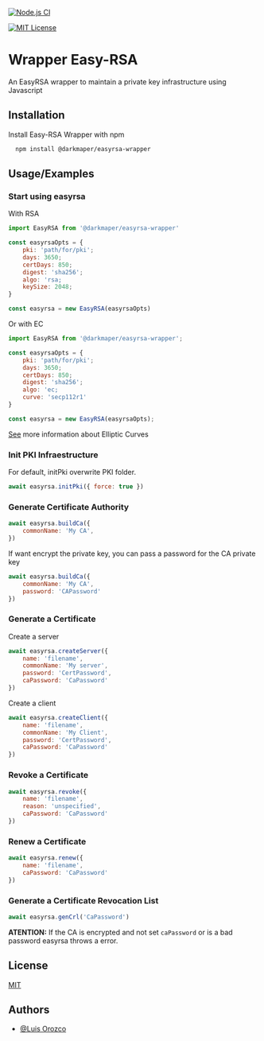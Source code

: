 [![Node.js CI](https://github.com/DarkMaper/node-easyrsa-wrapper/actions/workflows/node.js.yml/badge.svg)](https://github.com/DarkMaper/node-easyrsa-wrapper/actions/workflows/node.js.yml)

[![MIT License](https://img.shields.io/badge/License-MIT-green.svg)](https://github.com/node-easyrsa-wrapper/blob/main/LICENSE)


# Wrapper Easy-RSA

An EasyRSA wrapper to maintain a private key infrastructure using Javascript


## Installation

Install Easy-RSA Wrapper with npm

```bash
  npm install @darkmaper/easyrsa-wrapper
```
    
## Usage/Examples

### Start using easyrsa

With RSA
```javascript
import EasyRSA from '@darkmaper/easyrsa-wrapper'

const easyrsaOpts = {
    pki: 'path/for/pki';
    days: 3650;
    certDays: 850;
    digest: 'sha256';
    algo: 'rsa;
    keySize: 2048;
}

const easyrsa = new EasyRSA(easyrsaOpts)
```

Or with EC
```javascript
import EasyRSA from '@darkmaper/easyrsa-wrapper';

const easyrsaOpts = {
    pki: 'path/for/pki';
    days: 3650;
    certDays: 850;
    digest: 'sha256';
    algo: 'ec;
    curve: 'secp112r1'
}

const easyrsa = new EasyRSA(easyrsaOpts);
```

[See](https://wiki.openssl.org/index.php/Command_Line_Elliptic_Curve_Operations) more information about Elliptic Curves

### Init PKI Infraestructure

For default, initPki overwrite PKI folder.
```javascript
await easyrsa.initPki({ force: true })
```

### Generate Certificate Authority

```javascript
await easyrsa.buildCa({
    commonName: 'My CA',
})
```

If want encrypt the private key, you can pass a password for the CA private key
```javascript
await easyrsa.buildCa({
    commonName: 'My CA',
    password: 'CAPassword'
})
```

### Generate a Certificate

Create a server
```javascript
await easyrsa.createServer({
    name: 'filename',
    commonName: 'My server',
    password: 'CertPassword',
    caPassword: 'CaPassword' 
})
```

Create a client
```javascript
await easyrsa.createClient({
    name: 'filename',
    commonName: 'My Client',
    password: 'CertPassword',
    caPassword: 'CaPassword' 
})
```

### Revoke a Certificate

```javascript
await easyrsa.revoke({
    name: 'filename',
    reason: 'unspecified',
    caPassword: 'CaPassword'
})
```

### Renew a Certificate

```javascript
await easyrsa.renew({
    name: 'filename',
    caPassword: 'CaPassword'
})
```

### Generate a Certificate Revocation List

```javascript
await easyrsa.genCrl('CaPassword')
```

**ATENTION:** If the CA is encrypted and not set ```caPassword``` or is a bad password easyrsa throws a error.


## License

[MIT](https://github.com/DarkMaper/node-easyrsa/actions/workflows/node.js.yml)


## Authors

- [@Luis Orozco](https://www.github.com/DarkMaper)
